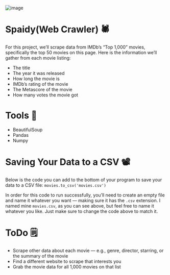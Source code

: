 ![image](https://user-images.githubusercontent.com/58421062/165298031-f0eb44a6-556b-4991-8045-7c9cded1c299.png)

# Spaidy(Web Crawler) 🕷
For this project, we’ll scrape data from IMDb’s “Top 1,000” movies, specifically the top 50 movies on this page. Here is the information we’ll gather from each movie listing:
* The title
* The year it was released
* How long the movie is
* IMDb’s rating of the movie
* The Metascore of the movie
* How many votes the movie got


# Tools 📌
* BeautifulSoup
* Pandas
* Numpy

# Saving Your Data to a CSV 📽
Below is the code you can add to the bottom of your program to save your data to a CSV file:
```movies.to_csv('movies.csv')```


In order for this code to run successfully, you’ll need to create an empty file and name it whatever you want — making sure it has the ```.csv``` extension. I named mine ```movies.csv```, as you can see above, but feel free to name it whatever you like. Just make sure to change the code above to match it.

# ToDo 🗒
* Scrape other data about each movie — e.g., genre, director, starring, or the summary of the movie
* Find a different website to scrape that interests you
* Grab the movie data for all 1,000 movies on that list
